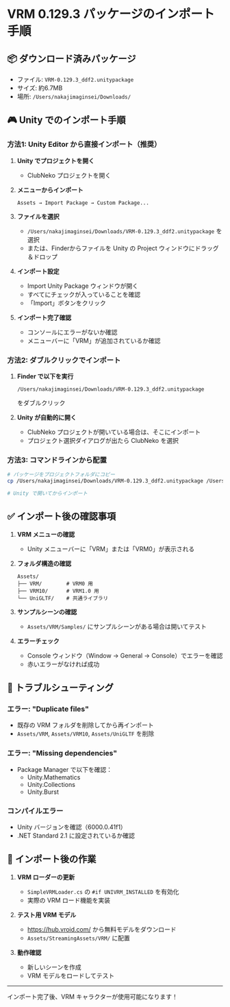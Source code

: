 # VRM 0.129.3 パッケージのインポート手順

## 📦 ダウンロード済みパッケージ
- ファイル: `VRM-0.129.3_ddf2.unitypackage`
- サイズ: 約6.7MB
- 場所: `/Users/nakajimaginsei/Downloads/`

## 🎮 Unity でのインポート手順

### 方法1: Unity Editor から直接インポート（推奨）

1. **Unity でプロジェクトを開く**
   - ClubNeko プロジェクトを開く

2. **メニューからインポート**
   ```
   Assets → Import Package → Custom Package...
   ```

3. **ファイルを選択**
   - `/Users/nakajimaginsei/Downloads/VRM-0.129.3_ddf2.unitypackage` を選択
   - または、Finderからファイルを Unity の Project ウィンドウにドラッグ＆ドロップ

4. **インポート設定**
   - Import Unity Package ウィンドウが開く
   - すべてにチェックが入っていることを確認
   - 「Import」ボタンをクリック

5. **インポート完了確認**
   - コンソールにエラーがないか確認
   - メニューバーに「VRM」が追加されているか確認

### 方法2: ダブルクリックでインポート

1. **Finder で以下を実行**
   ```
   /Users/nakajimaginsei/Downloads/VRM-0.129.3_ddf2.unitypackage
   ```
   をダブルクリック

2. **Unity が自動的に開く**
   - ClubNeko プロジェクトが開いている場合は、そこにインポート
   - プロジェクト選択ダイアログが出たら ClubNeko を選択

### 方法3: コマンドラインから配置

```bash
# パッケージをプロジェクトフォルダにコピー
cp /Users/nakajimaginsei/Downloads/VRM-0.129.3_ddf2.unitypackage /Users/nakajimaginsei/ClubNeko/

# Unity で開いてからインポート
```

## ✅ インポート後の確認事項

1. **VRM メニューの確認**
   - Unity メニューバーに「VRM」または「VRM0」が表示される

2. **フォルダ構造の確認**
   ```
   Assets/
   ├── VRM/        # VRM0 用
   ├── VRM10/      # VRM1.0 用
   └── UniGLTF/    # 共通ライブラリ
   ```

3. **サンプルシーンの確認**
   - `Assets/VRM/Samples/` にサンプルシーンがある場合は開いてテスト

4. **エラーチェック**
   - Console ウィンドウ（Window → General → Console）でエラーを確認
   - 赤いエラーがなければ成功

## 🔧 トラブルシューティング

### エラー: "Duplicate files"
- 既存の VRM フォルダを削除してから再インポート
- `Assets/VRM`, `Assets/VRM10`, `Assets/UniGLTF` を削除

### エラー: "Missing dependencies"
- Package Manager で以下を確認：
  - Unity.Mathematics
  - Unity.Collections
  - Unity.Burst

### コンパイルエラー
- Unity バージョンを確認（6000.0.41f1）
- .NET Standard 2.1 に設定されているか確認

## 📝 インポート後の作業

1. **VRM ローダーの更新**
   - `SimpleVRMLoader.cs` の `#if UNIVRM_INSTALLED` を有効化
   - 実際の VRM ロード機能を実装

2. **テスト用 VRM モデル**
   - https://hub.vroid.com/ から無料モデルをダウンロード
   - `Assets/StreamingAssets/VRM/` に配置

3. **動作確認**
   - 新しいシーンを作成
   - VRM モデルをロードしてテスト

---
インポート完了後、VRM キャラクターが使用可能になります！